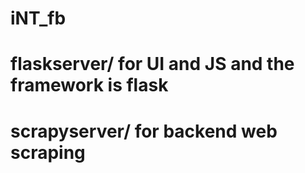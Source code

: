 # iNT_fb
# flaskserver/  for UI and JS and the framework is flask
# scrapyserver/ for backend web scraping
